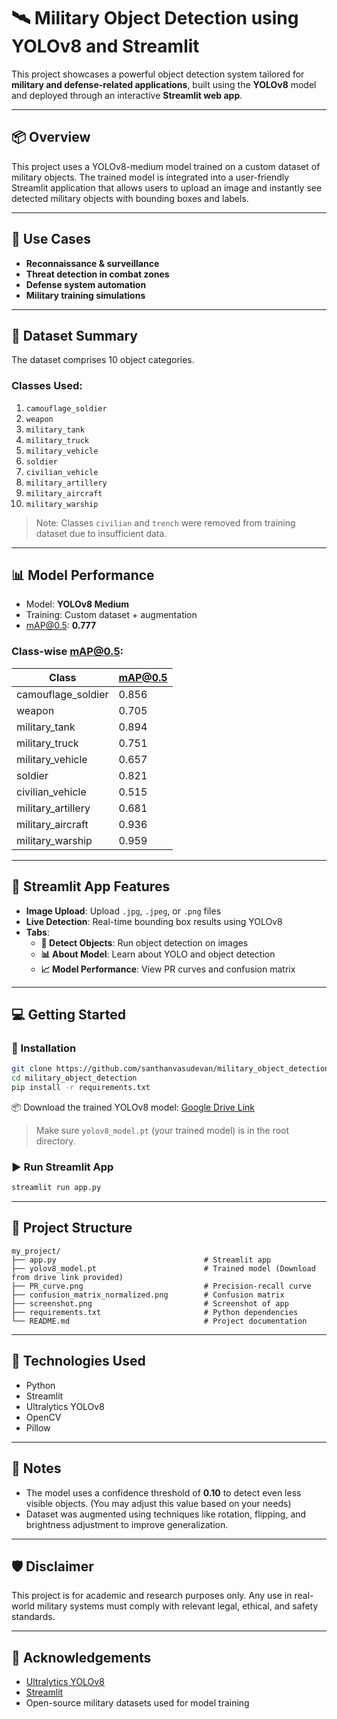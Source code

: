 # 🛰️ Military Object Detection using YOLOv8 and Streamlit

This project showcases a powerful object detection system tailored for **military and defense-related applications**, built using the **YOLOv8** model and deployed through an interactive **Streamlit web app**.

---

## 📦 Overview

This project uses a YOLOv8-medium model trained on a custom dataset of military objects. The trained model is integrated into a user-friendly Streamlit application that allows users to upload an image and instantly see detected military objects with bounding boxes and labels.

---

## 🎯 Use Cases

- **Reconnaissance & surveillance**
- **Threat detection in combat zones**
- **Defense system automation**
- **Military training simulations**

---

## 📁 Dataset Summary

The dataset comprises 10 object categories. 

### Classes Used:
1. `camouflage_soldier`
2. `weapon`
3. `military_tank`
4. `military_truck`
5. `military_vehicle`
6. `soldier`
7. `civilian_vehicle`
8. `military_artillery`
9. `military_aircraft`
10. `military_warship`

> Note: Classes `civilian` and `trench` were removed from training dataset due to insufficient data.

---

## 📊 Model Performance

- Model: **YOLOv8 Medium**
- Training: Custom dataset + augmentation
- mAP@0.5: **0.777**

### Class-wise mAP@0.5:
| Class               | mAP@0.5 |
|--------------------|---------|
| camouflage_soldier | 0.856   |
| weapon             | 0.705   |
| military_tank      | 0.894   |
| military_truck     | 0.751   |
| military_vehicle   | 0.657   |
| soldier            | 0.821   |
| civilian_vehicle   | 0.515   |
| military_artillery | 0.681   |
| military_aircraft  | 0.936   |
| military_warship   | 0.959   |

---

## 🚀 Streamlit App Features

- **Image Upload**: Upload `.jpg`, `.jpeg`, or `.png` files
- **Live Detection**: Real-time bounding box results using YOLOv8
- **Tabs**:
  - **📸 Detect Objects**: Run object detection on images
  - **📊 About Model**: Learn about YOLO and object detection
  - **📈 Model Performance**: View PR curves and confusion matrix

---

## 💻 Getting Started

### 🔧 Installation

```bash
git clone https://github.com/santhanvasudevan/military_object_detection.git
cd military_object_detection
pip install -r requirements.txt
```

📦 Download the trained YOLOv8 model: [Google Drive Link](https://drive.google.com/file/d/1JJ0xFgYPnb0D7iFsjFc-2ZAufK8SQiXL/view?usp=drivesdk)

> Make sure `yolov8_model.pt` (your trained model) is in the root directory.

### ▶️ Run Streamlit App

```bash
streamlit run app.py
```

---

## 📁 Project Structure

```
my_project/
├── app.py                                 # Streamlit app
├── yolov8_model.pt                        # Trained model (Download from drive link provided)
├── PR_curve.png                           # Precision-recall curve
├── confusion_matrix_normalized.png        # Confusion matrix
├── screenshot.png                         # Screenshot of app
├── requirements.txt                       # Python dependencies
└── README.md                              # Project documentation
```

---

## 🧠 Technologies Used

- Python
- Streamlit
- Ultralytics YOLOv8
- OpenCV
- Pillow

---

## 📌 Notes

- The model uses a confidence threshold of **0.10** to detect even less visible objects. (You may adjust this value based on your needs)
- Dataset was augmented using techniques like rotation, flipping, and brightness adjustment to improve generalization.

---

## 🛡️ Disclaimer

This project is for academic and research purposes only. Any use in real-world military systems must comply with relevant legal, ethical, and safety standards.

---

## 🙌 Acknowledgements

- [Ultralytics YOLOv8](https://github.com/ultralytics/ultralytics)
- [Streamlit](https://streamlit.io/)
- Open-source military datasets used for model training
